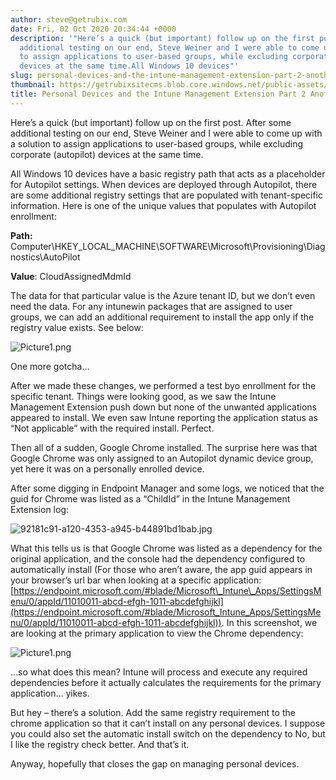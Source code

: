 ```yaml
---
author: steve@getrubix.com
date: Fri, 02 Oct 2020 20:34:44 +0000
description: '"Here’s a quick (but important) follow up on the first post. After some
  additional testing on our end, Steve Weiner and I were able to come up with a solution
  to assign applications to user-based groups, while excluding corporate (autopilot)
  devices at the same time.All Windows 10 devices"'
slug: personal-devices-and-the-intune-management-extension-part-2-another-psa-op82L
thumbnail: https://getrubixsitecms.blob.core.windows.net/public-assets/content/v1/thumbnails/personal-devices-and-the-intune-management-extension-part-2-another-psa-op82L_thumbnail.jpg
title: Personal Devices and the Intune Management Extension Part 2 Another PSA
---
```


Here’s a quick (but important) follow up on the first post. After some additional testing on our end, Steve Weiner and I were able to come up with a solution to assign applications to user-based groups, while excluding corporate (autopilot) devices at the same time.

All Windows 10 devices have a basic registry path that acts as a placeholder for Autopilot settings. When devices are deployed through Autopilot, there are some additional registry settings that are populated with tenant-specific information. Here is one of the unique values that populates with Autopilot enrollment:

**Path:** Computer\\HKEY\_LOCAL\_MACHINE\\SOFTWARE\\Microsoft\\Provisioning\\Diagnostics\\AutoPilot

**Value**: CloudAssignedMdmId

The data for that particular value is the Azure tenant ID, but we don’t even need the data. For any intunewin packages that are assigned to user groups, we can add an additional requirement to install the app only if the registry value exists. See below:

![Picture1.png](https://getrubixsitecms.blob.core.windows.net/public-assets/content/v1/5dd365a31aa1fd743bc30b8e/1601670605027-TEXTWZS9IZXY42U02J6U/Picture1.png)

One more gotcha…

After we made these changes, we performed a test byo enrollment for the specific tenant. Things were looking good, as we saw the Intune Management Extension push down but none of the unwanted applications appeared to install. We even saw Intune reporting the application status as “Not applicable” with the required install. Perfect.

Then all of a sudden, Google Chrome installed. The surprise here was that Google Chrome was only assigned to an Autopilot dynamic device group, yet here it was on a personally enrolled device.

After some digging in Endpoint Manager and some logs, we noticed that the guid for Chrome was listed as a “ChildId” in the Intune Management Extension log:

![92181c91-a120-4353-a945-b44891bd1bab.jpg](https://getrubixsitecms.blob.core.windows.net/public-assets/content/v1/5dd365a31aa1fd743bc30b8e/1601670698370-PT0VV26CLUF73C7TFUWY/92181c91-a120-4353-a945-b44891bd1bab.jpg)

What this tells us is that Google Chrome was listed as a dependency for the original application, and the console had the dependency configured to automatically install (For those who aren’t aware, the app guid appears in your browser’s url bar when looking at a specific application: [https://endpoint.microsoft.com/#blade/Microsoft\_Intune\_Apps/SettingsMenu/0/appId/11010011-abcd-efgh-1011-abcdefghijkl](https://endpoint.microsoft.com/#blade/Microsoft_Intune_Apps/SettingsMenu/0/appId/11010011-abcd-efgh-1011-abcdefghijkl)). In this screenshot, we are looking at the primary application to view the Chrome dependency:

![Picture1.png](https://getrubixsitecms.blob.core.windows.net/public-assets/content/v1/5dd365a31aa1fd743bc30b8e/1601670742747-0UVKTHYR2WNE1QKOFV8G/Picture1.png)

…so what does this mean? Intune will process and execute any required dependencies before it actually calculates the requirements for the primary application… yikes. 

But hey – there’s a solution. Add the same registry requirement to the chrome application so that it can’t install on any personal devices. I suppose you could also set the automatic install switch on the dependency to No, but I like the registry check better. And that’s it.

Anyway, hopefully that closes the gap on managing personal devices.